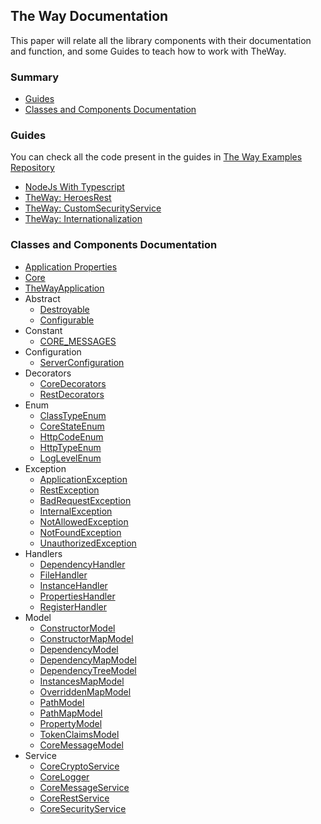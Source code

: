 ## The Way Documentation

This paper will relate all the library components with their documentation and function, and some Guides to teach how to work with TheWay.

### Summary

 - [Guides](#guides)
 - [Classes and Components Documentation](#classes-and-components-documentation)

### Guides

You can check all the code present in the guides in [The Way Examples Repository](https://github.com/umberware/the-way-examples)

- [NodeJs With Typescript](guides/node-typescript-guide.md)
- [TheWay: HeroesRest](guides/the-way-heroes-rest.md)
- [TheWay: CustomSecurityService](guides/the-way-custom-security-service.md)
- [TheWay: Internationalization](guides/the-way-internationalization.md)

### Classes and Components Documentation

 - [Application Properties](the-way/core/application-properties.md)
 - [Core](the-way/core/core.md)
 - [TheWayApplication](the-way/core/the-way-application.md)
 - Abstract
    - [Destroyable](the-way/core/shared/abstract/destroyable.md)
    - [Configurable](the-way/core/shared/abstract/configurable.md)
 - Constant
    - [CORE_MESSAGES](the-way/core/shared/constant/core-messages-constant.md)
 - Configuration
    - [ServerConfiguration](the-way/core/configuration/server-configuration.md)
 - Decorators
    - [CoreDecorators](the-way/core/decorator/core-decorators.md)
    - [RestDecorators](the-way/core/decorator/rest-decorators.md)
 - Enum
    - [ClassTypeEnum](the-way/core/shared/enum/class-type-enum.md)
    - [CoreStateEnum](the-way/core/shared/enum/core-state-enum.md)
    - [HttpCodeEnum](the-way/core/shared/enum/http-code-enum.md)
    - [HttpTypeEnum](the-way/core/shared/enum/http-type-enum.md)
    - [LogLevelEnum](the-way/core/shared/enum/log-level-enum.md)
 - Exception
    - [ApplicationException](the-way/core/exception/application-exception.md)
    - [RestException](the-way/core/exception/rest-exception.md)
    - [BadRequestException](the-way/core/exception/bad-request-exception.md)
    - [InternalException](the-way/core/exception/internal-exception.md)
    - [NotAllowedException](the-way/core/exception/not-allowed-exception.md)
    - [NotFoundException](the-way/core/exception/not-found-exception.md)
    - [UnauthorizedException](the-way/core/exception/unauthorized.exception.md)
 - Handlers
    - [DependencyHandler](the-way/core/handler/dependency-handler.md)
    - [FileHandler](the-way/core/handler/file-handler.md)
    - [InstanceHandler](the-way/core/handler/instance-handler.md)
    - [PropertiesHandler](the-way/core/handler/properties-handler.md)
    - [RegisterHandler](the-way/core/handler/register-handler.md)
 - Model
    - [ConstructorModel](the-way/core/shared/model/constructor-model.md)
    - [ConstructorMapModel](the-way/core/shared/model/constructor-map-model.md)
    - [DependencyModel](the-way/core/shared/model/dependency-model.md)
    - [DependencyMapModel](the-way/core/shared/model/dependency-map-model.md)
    - [DependencyTreeModel](the-way/core/shared/model/dependency-tree-model.md)
    - [InstancesMapModel](the-way/core/shared/model/instances-map-model.md)
    - [OverriddenMapModel](the-way/core/shared/model/overridden-map-model.md)
    - [PathModel](the-way/core/shared/model/path-model.md)
    - [PathMapModel](the-way/core/shared/model/path-map-model.md)
    - [PropertyModel](the-way/core/shared/model/property-model.md)
    - [TokenClaimsModel](the-way/core/shared/model/token-claims-model.md)
    - [CoreMessageModel](the-way/core/shared/model/core-message-model.md)
 - Service
    - [CoreCryptoService](the-way/core/service/core-crypto-service-doc.md)
    - [CoreLogger](the-way/core/service/core-logger.md)
    - [CoreMessageService](the-way/core/service/core-message-service.md)
    - [CoreRestService](the-way/core/service/core-rest-service.md)
    - [CoreSecurityService](the-way/core/service/core-security-service.md)